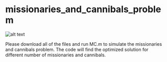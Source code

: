 # missionaries_and_cannibals_problem


![alt text](https://github.com/fandulu/missionaries_and_cannibals_problem_matlab/blob/master/MC.png)

Please download all of the files and run MC.m to simulate the missionaries and cannibals problem. The code will find the optimized solution for different number of missionaries and cannibals. 
